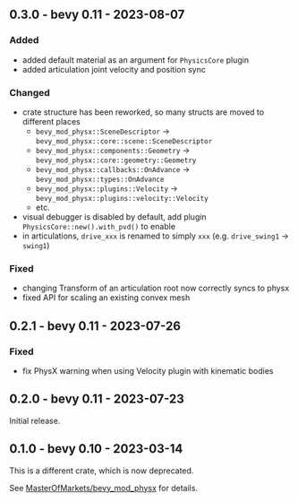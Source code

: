 ## 0.3.0 - bevy 0.11 - 2023-08-07

### Added

 - added default material as an argument for `PhysicsCore` plugin
 - added articulation joint velocity and position sync

### Changed

 - crate structure has been reworked, so many structs are moved to different places
   - `bevy_mod_physx::SceneDescriptor` -> `bevy_mod_physx::core::scene::SceneDescriptor`
   - `bevy_mod_physx::components::Geometry` -> `bevy_mod_physx::core::geometry::Geometry`
   - `bevy_mod_physx::callbacks::OnAdvance` -> `bevy_mod_physx::types::OnAdvance`
   - `bevy_mod_physx::plugins::Velocity` -> `bevy_mod_physx::plugins::velocity::Velocity`
   - etc.
 - visual debugger is disabled by default, add plugin `PhysicsCore::new().with_pvd()` to enable
 - in articulations, `drive_xxx` is renamed to simply `xxx` (e.g. `drive_swing1` -> `swing1`)

### Fixed

 - changing Transform of an articulation root now correctly syncs to physx
 - fixed API for scaling an existing convex mesh

## 0.2.1 - bevy 0.11 - 2023-07-26

### Fixed

 - fix PhysX warning when using Velocity plugin with kinematic bodies

## 0.2.0 - bevy 0.11 - 2023-07-23

Initial release.

## 0.1.0 - bevy 0.10 - 2023-03-14

This is a different crate, which is now deprecated.

See [MasterOfMarkets/bevy_mod_physx](https://github.com/MasterOfMarkets/bevy_mod_physx) for details.
